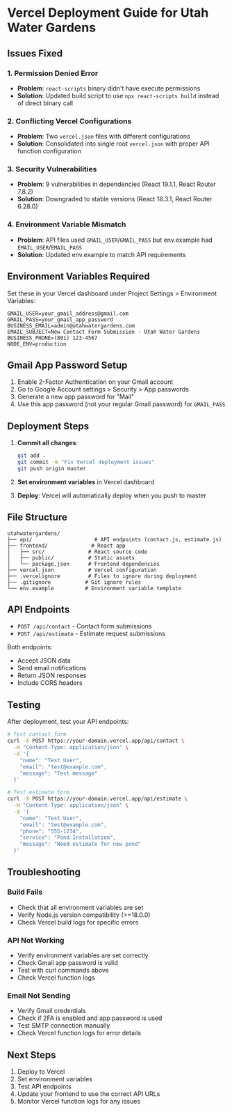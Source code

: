 # Vercel Deployment Guide for Utah Water Gardens

## Issues Fixed

### 1. Permission Denied Error
- **Problem**: `react-scripts` binary didn't have execute permissions
- **Solution**: Updated build script to use `npx react-scripts build` instead of direct binary call

### 2. Conflicting Vercel Configurations
- **Problem**: Two `vercel.json` files with different configurations
- **Solution**: Consolidated into single root `vercel.json` with proper API function configuration

### 3. Security Vulnerabilities
- **Problem**: 9 vulnerabilities in dependencies (React 19.1.1, React Router 7.8.2)
- **Solution**: Downgraded to stable versions (React 18.3.1, React Router 6.28.0)

### 4. Environment Variable Mismatch
- **Problem**: API files used `GMAIL_USER`/`GMAIL_PASS` but env.example had `EMAIL_USER`/`EMAIL_PASS`
- **Solution**: Updated env.example to match API requirements

## Environment Variables Required

Set these in your Vercel dashboard under Project Settings > Environment Variables:

```
GMAIL_USER=your_gmail_address@gmail.com
GMAIL_PASS=your_gmail_app_password
BUSINESS_EMAIL=admin@utahwatergardens.com
EMAIL_SUBJECT=New Contact Form Submission - Utah Water Gardens
BUSINESS_PHONE=(801) 123-4567
NODE_ENV=production
```

## Gmail App Password Setup

1. Enable 2-Factor Authentication on your Gmail account
2. Go to Google Account settings > Security > App passwords
3. Generate a new app password for "Mail"
4. Use this app password (not your regular Gmail password) for `GMAIL_PASS`

## Deployment Steps

1. **Commit all changes**:
   ```bash
   git add .
   git commit -m "Fix Vercel deployment issues"
   git push origin master
   ```

2. **Set environment variables** in Vercel dashboard

3. **Deploy**: Vercel will automatically deploy when you push to master

## File Structure

```
utahwatergardens/
├── api/                    # API endpoints (contact.js, estimate.js)
├── frontend/              # React app
│   ├── src/              # React source code
│   ├── public/           # Static assets
│   └── package.json      # Frontend dependencies
├── vercel.json           # Vercel configuration
├── .vercelignore         # Files to ignore during deployment
├── .gitignore           # Git ignore rules
└── env.example          # Environment variable template
```

## API Endpoints

- `POST /api/contact` - Contact form submissions
- `POST /api/estimate` - Estimate request submissions

Both endpoints:
- Accept JSON data
- Send email notifications
- Return JSON responses
- Include CORS headers

## Testing

After deployment, test your API endpoints:

```bash
# Test contact form
curl -X POST https://your-domain.vercel.app/api/contact \
  -H "Content-Type: application/json" \
  -d '{
    "name": "Test User",
    "email": "test@example.com",
    "message": "Test message"
  }'

# Test estimate form
curl -X POST https://your-domain.vercel.app/api/estimate \
  -H "Content-Type: application/json" \
  -d '{
    "name": "Test User",
    "email": "test@example.com",
    "phone": "555-1234",
    "service": "Pond Installation",
    "message": "Need estimate for new pond"
  }'
```

## Troubleshooting

### Build Fails
- Check that all environment variables are set
- Verify Node.js version compatibility (>=18.0.0)
- Check Vercel build logs for specific errors

### API Not Working
- Verify environment variables are set correctly
- Check Gmail app password is valid
- Test with curl commands above
- Check Vercel function logs

### Email Not Sending
- Verify Gmail credentials
- Check if 2FA is enabled and app password is used
- Test SMTP connection manually
- Check Vercel function logs for error details

## Next Steps

1. Deploy to Vercel
2. Set environment variables
3. Test API endpoints
4. Update your frontend to use the correct API URLs
5. Monitor Vercel function logs for any issues
